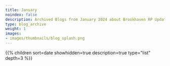 ```yaml
---
title: January
noindex: false
description: Archived Blogs from January 2024 about Brookhaven RP Updates, exciting news, and new findings
type: blog_archive
weight: 1
images:
- images/thumbnails/blog_splash.png
---
```




{{% children sort=date showhidden=true description=true type="list" depth=3 %}}
